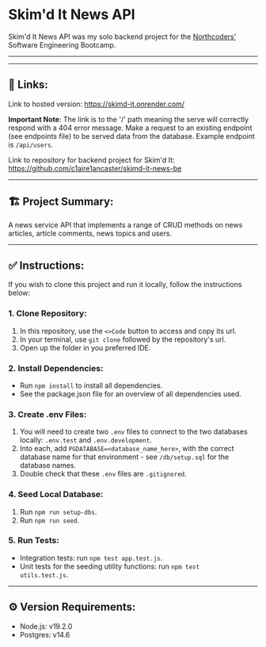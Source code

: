 # Skim'd It News API

Skim'd It News API was my solo backend project for the [Northcoders'](https://northcoders.com/our-courses/coding-bootcamp) Software Engineering Bootcamp. 

---
---

## 🔗 Links:
Link to hosted version: https://skimd-it.onrender.com/

**Important Note**: The link is to the '/' path meaning the serve will correctly respond with a 404 error message. Make a request to an existing endpoint (see endpoints file) to be served data from the database. Example endpoint is <code>/api/users</code>. 

Link to repository for backend project for Skim'd It: https://github.com/c1aire1ancaster/skimd-it-news-be

---

## 🏗️ Project Summary:

A news service API that implements a range of CRUD methods on news articles, article comments, news topics and users. 

---

## ✅ Instructions:

If you wish to clone this project and run it locally, follow the instructions below:

### 1. Clone Repository:

1. In this repository, use the <code><>Code</code> button to access and copy its url.
2. In your terminal, use <code>git clone</code> followed by the repository's url.
3. Open up the folder in you preferred IDE.

### 2. Install Dependencies:

- Run <code>npm install</code> to install all dependencies.
- See the package.json file for an overview of all dependencies used.

### 3. Create .env Files:

1. You will need to create two <code>.env</code> files to connect to the two databases locally: <code>.env.test</code> and <code>.env.development</code>.
2. Into each, add <code>PGDATABASE=<database_name_here></code>, with the correct database name for that environment - see <code>/db/setup.sql</code> for the database names.
3. Double check that these <code>.env</code> files are <code>.gitignored</code>.

### 4. Seed Local Database:

1. Run <code>npm run setup-dbs</code>.
2. Run <code>npm run seed</code>.

### 5. Run Tests:

- Integration tests: run <code>npm test app.test.js</code>.
- Unit tests for the seeding utility functions: run <code>npm test utils.test.js</code>.

---

## ⚙️ Version Requirements:

- Node.js: v19.2.0
- Postgres: v14.6
